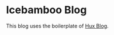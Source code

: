# Icebamboo Blog

This blog uses the boilerplate of [Hux Blog](https://github.com/Huxpro/huxpro.github.io).
